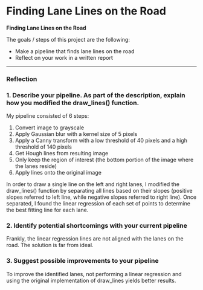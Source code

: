 # **Finding Lane Lines on the Road** 

**Finding Lane Lines on the Road**

The goals / steps of this project are the following:
* Make a pipeline that finds lane lines on the road
* Reflect on your work in a written report


[//]: # (Image References)

[SolidWhiteCurve]: ./test_images_output/solidWhiteCurve.jpg "Solid White Curve"
[SolidWhiteRight]: ./test_images_output/solidWhiteRight.jpg "Solid White Right"
[SolidYellowCurve]: ./test_images_output/solidYellowCurve.jpg "Solid Yellow Curve"
[SolidYellowCurve2]: ./test_images_output/solidYellowCurve2.jpg "Solid Yellow Curve"
[SolidYellowLeft]: ./test_images_output/solidYellowLeft.jpg "Solid Yellow Left"
[WhiteCarLaneSwitch]: ./test_images_output/whiteCarLaneSwitch.jpg "White Car Lane Switch"

---

### Reflection

### 1. Describe your pipeline. As part of the description, explain how you modified the draw_lines() function.

My pipeline consisted of 6 steps:
  1. Convert image to grayscale
  2. Apply Gaussian blur with a kernel size of 5 pixels
  3. Apply a Canny transform with a low threshold of 40 pixels and a high threshold of 140 pixels
  4. Get Hough lines from resulting image
  5. Only keep the region of interest (the bottom portion of the image where the lanes reside)
  6. Apply lines onto the original image

In order to draw a single line on the left and right lanes, I modified the draw_lines() function by separating all lines based on their slopes (positive slopes referred to left line, while negative slopes referred to right line). Once separated, I found the linear regression of each set of points to determine the best fitting line for each lane.

### 2. Identify potential shortcomings with your current pipeline

Frankly, the linear regression lines are not aligned with the lanes on the road. The solution is far from ideal.

### 3. Suggest possible improvements to your pipeline

To improve the identified lanes, not performing a linear regression and using the original implementation of draw_lines yields better results.
